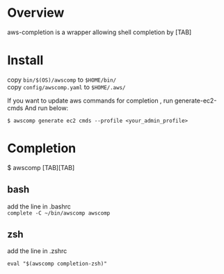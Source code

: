 
# Overview
 
aws-completion is a wrapper allowing shell completion by [TAB]  

# Install

copy `bin/$(OS)/awscomp` to `$HOME/bin/`  
copy `config/awscomp.yaml` to `$HOME/.aws/`  

If you want to update aws commands for completion , run generate-ec2-cmds
And run below:   

`$ awscomp generate ec2 cmds --profile <your_admin_profile>`

# Completion  

$ awscomp [TAB][TAB]

## bash  
add the line in .bashrc  
`complete -C ~/bin/awscomp awscomp`

## zsh

add the line in .zshrc   

`eval "$(awscomp completion-zsh)"`  


